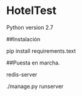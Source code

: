 # HotelTest

Python version 2.7

##Instalación

pip install requirements.text

##Puesta en marcha.

redis-server

./manage.py runserver
